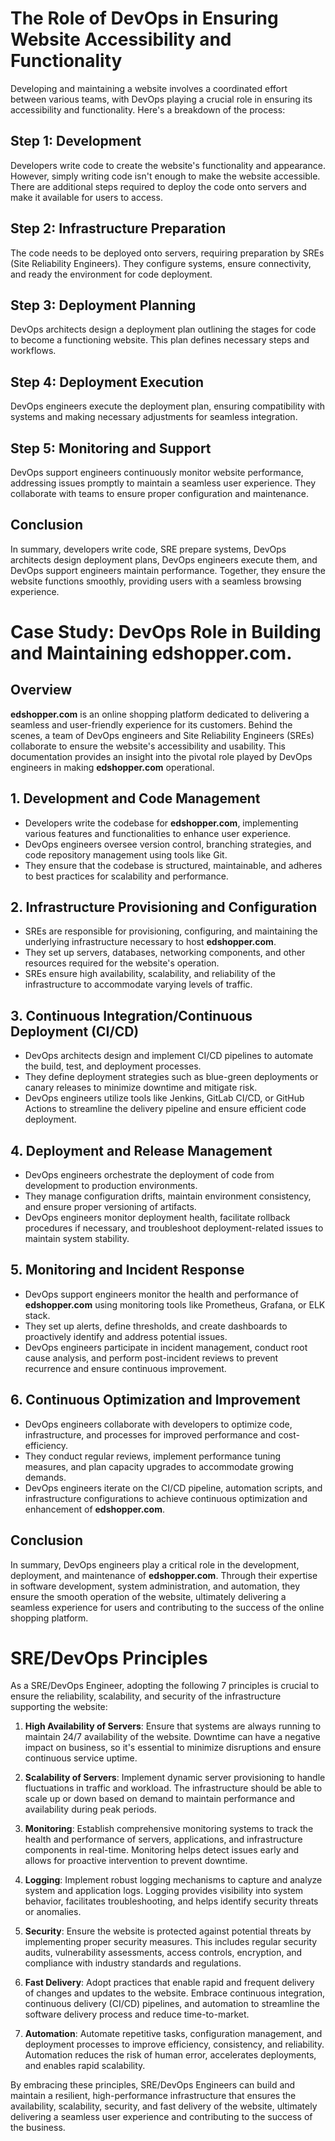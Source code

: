 # The Role of DevOps in Ensuring Website Accessibility and Functionality

Developing and maintaining a website involves a coordinated effort between various teams, with DevOps playing a crucial role in ensuring its accessibility and functionality. Here's a breakdown of the process:

## Step 1: Development
Developers write code to create the website's functionality and appearance. However, simply writing code isn't enough to make the website accessible. There are additional steps required to deploy the code onto servers and make it available for users to access.

## Step 2: Infrastructure Preparation
The code needs to be deployed onto servers, requiring preparation by SREs (Site Reliability Engineers). They configure systems, ensure connectivity, and ready the environment for code deployment.

## Step 3: Deployment Planning
DevOps architects design a deployment plan outlining the stages for code to become a functioning website. This plan defines necessary steps and workflows.

## Step 4: Deployment Execution
DevOps engineers execute the deployment plan, ensuring compatibility with systems and making necessary adjustments for seamless integration.

## Step 5: Monitoring and Support
DevOps support engineers continuously monitor website performance, addressing issues promptly to maintain a seamless user experience. They collaborate with teams to ensure proper configuration and maintenance.

## Conclusion
In summary, developers write code, SRE prepare systems, DevOps architects design deployment plans, DevOps engineers execute them, and DevOps support engineers maintain performance. Together, they ensure the website functions smoothly, providing users with a seamless browsing experience.


# Case Study: DevOps Role in Building and Maintaining edshopper.com. 

## Overview

**edshopper.com** is an online shopping platform dedicated to delivering a seamless and user-friendly experience for its customers. Behind the scenes, a team of DevOps engineers and Site Reliability Engineers (SREs) collaborate to ensure the website's accessibility and usability. This documentation provides an insight into the pivotal role played by DevOps engineers in making **edshopper.com** operational.

## 1. Development and Code Management

- Developers write the codebase for **edshopper.com**, implementing various features and functionalities to enhance user experience.
- DevOps engineers oversee version control, branching strategies, and code repository management using tools like Git.
- They ensure that the codebase is structured, maintainable, and adheres to best practices for scalability and performance.

## 2. Infrastructure Provisioning and Configuration

- SREs are responsible for provisioning, configuring, and maintaining the underlying infrastructure necessary to host **edshopper.com**.
- They set up servers, databases, networking components, and other resources required for the website's operation.
- SREs ensure high availability, scalability, and reliability of the infrastructure to accommodate varying levels of traffic.

## 3. Continuous Integration/Continuous Deployment (CI/CD)

- DevOps architects design and implement CI/CD pipelines to automate the build, test, and deployment processes.
- They define deployment strategies such as blue-green deployments or canary releases to minimize downtime and mitigate risk.
- DevOps engineers utilize tools like Jenkins, GitLab CI/CD, or GitHub Actions to streamline the delivery pipeline and ensure efficient code deployment.

## 4. Deployment and Release Management

- DevOps engineers orchestrate the deployment of code from development to production environments.
- They manage configuration drifts, maintain environment consistency, and ensure proper versioning of artifacts.
- DevOps engineers monitor deployment health, facilitate rollback procedures if necessary, and troubleshoot deployment-related issues to maintain system stability.

## 5. Monitoring and Incident Response

- DevOps support engineers monitor the health and performance of **edshopper.com** using monitoring tools like Prometheus, Grafana, or ELK stack.
- They set up alerts, define thresholds, and create dashboards to proactively identify and address potential issues.
- DevOps engineers participate in incident management, conduct root cause analysis, and perform post-incident reviews to prevent recurrence and ensure continuous improvement.

## 6. Continuous Optimization and Improvement

- DevOps engineers collaborate with developers to optimize code, infrastructure, and processes for improved performance and cost-efficiency.
- They conduct regular reviews, implement performance tuning measures, and plan capacity upgrades to accommodate growing demands.
- DevOps engineers iterate on the CI/CD pipeline, automation scripts, and infrastructure configurations to achieve continuous optimization and enhancement of **edshopper.com**.

## Conclusion

In summary, DevOps engineers play a critical role in the development, deployment, and maintenance of **edshopper.com**. Through their expertise in software development, system administration, and automation, they ensure the smooth operation of the website, ultimately delivering a seamless experience for users and contributing to the success of the online shopping platform.


# SRE/DevOps Principles

As a SRE/DevOps Engineer, adopting the following 7 principles is crucial to ensure the reliability, scalability, and security of the infrastructure supporting the website:

1. **High Availability of Servers**: Ensure that systems are always running to maintain 24/7 availability of the website. Downtime can have a negative impact on business, so it's essential to minimize disruptions and ensure continuous service uptime.

2. **Scalability of Servers**: Implement dynamic server provisioning to handle fluctuations in traffic and workload. The infrastructure should be able to scale up or down based on demand to maintain performance and availability during peak periods.

3. **Monitoring**: Establish comprehensive monitoring systems to track the health and performance of servers, applications, and infrastructure components in real-time. Monitoring helps detect issues early and allows for proactive intervention to prevent downtime.

4. **Logging**: Implement robust logging mechanisms to capture and analyze system and application logs. Logging provides visibility into system behavior, facilitates troubleshooting, and helps identify security threats or anomalies.

5. **Security**: Ensure the website is protected against potential threats by implementing proper security measures. This includes regular security audits, vulnerability assessments, access controls, encryption, and compliance with industry standards and regulations.

6. **Fast Delivery**: Adopt practices that enable rapid and frequent delivery of changes and updates to the website. Embrace continuous integration, continuous delivery (CI/CD) pipelines, and automation to streamline the software delivery process and reduce time-to-market.

7. **Automation**: Automate repetitive tasks, configuration management, and deployment processes to improve efficiency, consistency, and reliability. Automation reduces the risk of human error, accelerates deployments, and enables rapid scalability.

By embracing these principles, SRE/DevOps Engineers can build and maintain a resilient, high-performance infrastructure that ensures the availability, scalability, security, and fast delivery of the website, ultimately delivering a seamless user experience and contributing to the success of the business.
